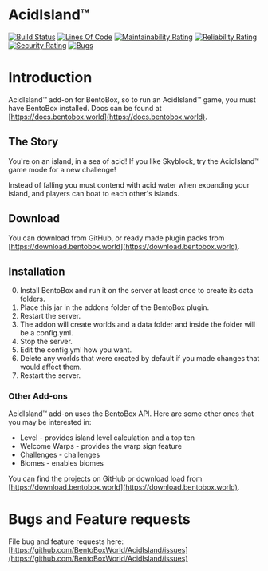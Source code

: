 AcidIsland™
===========
[![Build Status](https://ci.codemc.org/buildStatus/icon?job=BentoBoxWorld/AcidIsland)](https://ci.codemc.org/job/BentoBoxWorld/job/AcidIsland/)
[![Lines Of Code](https://sonarcloud.io/api/project_badges/measure?project=BentoBoxWorld_AcidIsland&metric=ncloc)](https://sonarcloud.io/component_measures?id=BentoBoxWorld_AcidIsland&metric=ncloc)
[![Maintainability Rating](https://sonarcloud.io/api/project_badges/measure?project=BentoBoxWorld_AcidIsland&metric=sqale_rating)](https://sonarcloud.io/component_measures?id=BentoBoxWorld_AcidIslandd&metric=Maintainability)
[![Reliability Rating](https://sonarcloud.io/api/project_badges/measure?project=BentoBoxWorld_AcidIsland&metric=reliability_rating)](https://sonarcloud.io/component_measures?id=BentoBoxWorld_AcidIsland&metric=Reliability)
[![Security Rating](https://sonarcloud.io/api/project_badges/measure?project=BentoBoxWorld_AcidIsland&metric=security_rating)](https://sonarcloud.io/component_measures?id=BentoBoxWorld_AcidIsland&metric=Security)
[![Bugs](https://sonarcloud.io/api/project_badges/measure?project=BentoBoxWorld_AcidIsland&metric=bugs)](https://sonarcloud.io/project/issues?id=BentoBoxWorld_AcidIsland&resolved=false&types=BUG)

# Introduction
AcidIsland™ add-on for BentoBox, so to run an AcidIsland™ game, you must have BentoBox installed. Docs can be found at [https://docs.bentobox.world](https://docs.bentobox.world).


## The Story
You're on an island, in a sea of acid! If you like Skyblock, try the AcidIsland™ game mode for a new challenge!

Instead of falling you must contend with acid water when expanding your island, and players can boat to each other's islands.

## Download

You can download from GitHub, or ready made plugin packs from [https://download.bentobox.world](https://download.bentobox.world).

## Installation

0. Install BentoBox and run it on the server at least once to create its data folders.
1. Place this jar in the addons folder of the BentoBox plugin.
2. Restart the server.
3. The addon will create worlds and a data folder and inside the folder will be a config.yml.
4. Stop the server.
5. Edit the config.yml how you want.
6. Delete any worlds that were created by default if you made changes that would affect them.
7. Restart the server.

### Other Add-ons

AcidIsland™ add-on uses the BentoBox API. Here are some other ones that you may be interested in:

* Level - provides island level calculation and a top ten
* Welcome Warps - provides the warp sign feature
* Challenges - challenges
* Biomes - enables biomes

You can find the projects on GitHub or download load from [https://download.bentobox.world](https://download.bentobox.world).

Bugs and Feature requests
=========================
File bug and feature requests here: [https://github.com/BentoBoxWorld/AcidIsland/issues](https://github.com/BentoBoxWorld/AcidIsland/issues)
